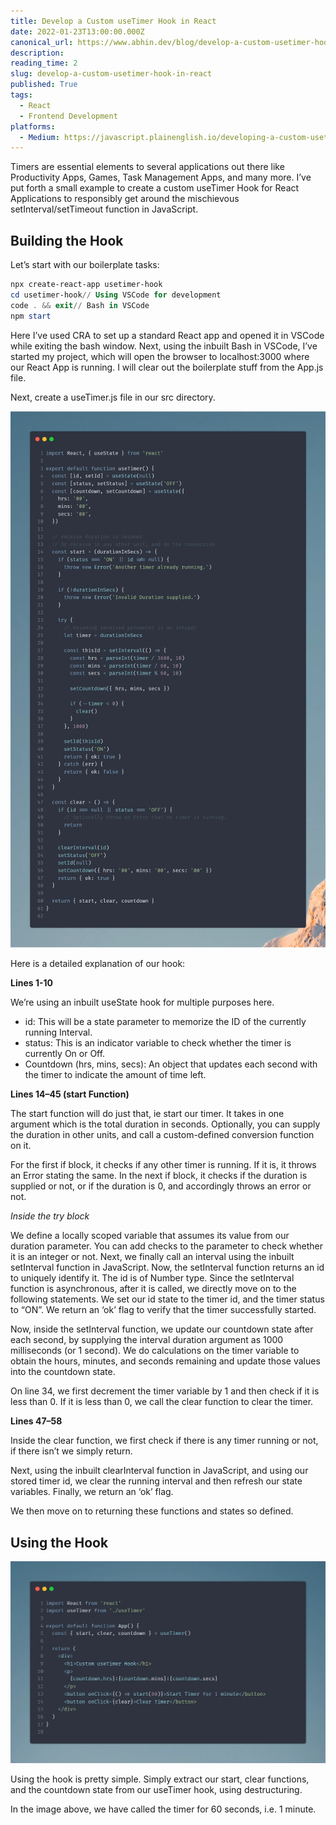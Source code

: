 ```yaml
---
title: Develop a Custom useTimer Hook in React
date: 2022-01-23T13:00:00.000Z
canonical_url: https://www.abhin.dev/blog/develop-a-custom-usetimer-hook-in-react
description:
reading_time: 2
slug: develop-a-custom-usetimer-hook-in-react
published: True
tags:
  - React
  - Frontend Development
platforms:
  - Medium: https://javascript.plainenglish.io/developing-a-custom-usetimer-hook-in-react-18585ea3d24
---
```


Timers are essential elements to several applications out there like Productivity Apps, Games, Task Management Apps, and many more. I’ve put forth a small example to create a custom useTimer Hook for React Applications to responsibly get around the mischievous setInterval/setTimeout function in JavaScript.

## Building the Hook

Let’s start with our boilerplate tasks:

```powershell
npx create-react-app usetimer-hook
cd usetimer-hook// Using VSCode for development
code . && exit// Bash in VSCode
npm start
```

Here I’ve used CRA to set up a standard React app and opened it in VSCode while exiting the bash window. Next, using the inbuilt Bash in VSCode, I’ve started my project, which will open the browser to localhost:3000 where our React App is running. I will clear out the boilerplate stuff from the App.js file.

Next, create a useTimer.js file in our src directory.

![screenshot of code](/images/custom-usetimer-1.webp)

Here is a detailed explanation of our hook:

**Lines 1-10**

We’re using an inbuilt useState hook for multiple purposes here.

- id: This will be a state parameter to memorize the ID of the currently running Interval.
- status: This is an indicator variable to check whether the timer is currently On or Off.
- Countdown (hrs, mins, secs): An object that updates each second with the timer to indicate the amount of time left.

**Lines 14–45 (start Function)**

The start function will do just that, ie start our timer. It takes in one argument which is the total duration in seconds. Optionally, you can supply the duration in other units, and call a custom-defined conversion function on it.

For the first if block, it checks if any other timer is running. If it is, it throws an Error stating the same. In the next if block, it checks if the duration is supplied or not, or if the duration is 0, and accordingly throws an error or not.

_Inside the try block_

We define a locally scoped variable that assumes its value from our duration parameter. You can add checks to the parameter to check whether it is an integer or not. Next, we finally call an interval using the inbuilt setInterval function in JavaScript. Now, the setInterval function returns an id to uniquely identify it. The id is of Number type. Since the setInterval function is asynchronous, after it is called, we directly move on to the following statements. We set our id state to the timer id, and the timer status to “ON”. We return an ‘ok’ flag to verify that the timer successfully started.

Now, inside the setInterval function, we update our countdown state after each second, by supplying the interval duration argument as 1000 milliseconds (or 1 second). We do calculations on the timer variable to obtain the hours, minutes, and seconds remaining and update those values into the countdown state.

On line 34, we first decrement the timer variable by 1 and then check if it is less than 0. If it is less than 0, we call the clear function to clear the timer.

**Lines 47–58**

Inside the clear function, we first check if there is any timer running or not, if there isn’t we simply return.

Next, using the inbuilt clearInterval function in JavaScript, and using our stored timer id, we clear the running interval and then refresh our state variables. Finally, we return an ‘ok’ flag.

We then move on to returning these functions and states so defined.

## Using the Hook

![](/images/custom-usetimer-2.webp)

Using the hook is pretty simple. Simply extract our start, clear functions, and the countdown state from our useTimer hook, using destructuring.

In the image above, we have called the timer for 60 seconds, i.e. 1 minute.
